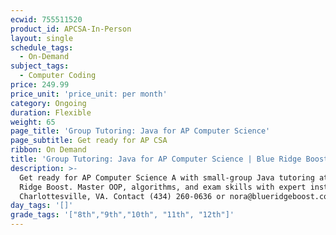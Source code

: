 ```yaml
---
ecwid: 755511520
product_id: APCSA-In-Person
layout: single
schedule_tags:
  - On-Demand
subject_tags:
  - Computer Coding
price: 249.99
price_unit: 'price_unit: per month'
category: Ongoing
duration: Flexible
weight: 65
page_title: 'Group Tutoring: Java for AP Computer Science'
page_subtitle: Get ready for AP CSA
ribbon: On Demand
title: 'Group Tutoring: Java for AP Computer Science | Blue Ridge Boost'
description: >-
  Get ready for AP Computer Science A with small-group Java tutoring at Blue
  Ridge Boost. Master OOP, algorithms, and exam skills with expert instructors.
  Charlottesville, VA. Contact (434) 260-0636 or nora@blueridgeboost.com .
day_tags: '[]'
grade_tags: '["8th","9th","10th", "11th", "12th"]'
---
```



